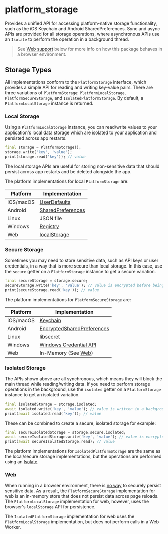 # platform_storage

Provides a unified API for accessing platform-native storage functionality, such as the iOS Keychain and Android SharedPreferences.
Sync and async APIs are provided for all storage operations, where asynchronous APIs use an `Isolate` to perform the operation in 
a background thread.

> See [Web support](#Web) below for more info on how this package behaves in a browser environment.

## Storage Types

All implementations conform to the `PlatformStorage` interface, which provides a simple API for reading and writing key-value pairs.
There are three variations of `PlatformStorage`: `PlatformLocalStorage`, `PlatformSecureStorage`, and `IsolatedPlatformStorage`. 
By default, a `PlatformLocalStorage` instance is returned.

### Local Storage

Using a `PlatformLocalStorage` instance, you can read/write values to your application's local data storage which are isolated to your
application and persisted across app restarts.

```dart
final storage = PlatformStorage();
storage.write('key', 'value');
print(storage.read('key')); // value
```

The local storage APIs are useful for storing non-sensitive data that should persist across app restarts and be deleted alongside the app.

The platform implementations for local `PlatformStorage` are:

| Platform | Implementation |
| -------- | -------------- |
| iOS/macOS | [UserDefaults](https://developer.apple.com/documentation/foundation/userdefaults) |
| Android | [SharedPreferences](https://developer.android.com/reference/android/content/SharedPreferences) |
| Linux | JSON file |
| Windows | [Registry](https://learn.microsoft.com/en-us/windows/win32/sysinfo/about-the-registry) |
| Web | [localStorage](https://developer.mozilla.org/en-US/docs/Web/API/Window/localStorage) |

### Secure Storage

Sometimes you may need to store sensitive data, such as API keys or user credentials, in a way that is more secure than local storage.
In this case, use the `secure` getter on a `PlatformStorage` instance to get a secure variation.

```dart
final secureStorage = storage.secure;
secureStorage.write('key', 'value'); // value is encrypted before being stored
print(secureStorage.read('key')); // value
```

The platform implementations for `PlatformSecureStorage` are:

| Platform | Implementation |
| -------- | -------------- |
| iOS/macOS | [Keychain](https://developer.apple.com/documentation/security/keychain_services) |
| Android | [EncryptedSharedPreferences](https://developer.android.com/reference/androidx/security/crypto/EncryptedSharedPreferences) |
| Linux | [libsecret](https://wiki.gnome.org/Projects/Libsecret) |
| Windows | [Windows Credential API](https://learn.microsoft.com/en-us/windows/win32/api/wincred/) |
| Web | In-Memory (See [Web](#Web)) |

### Isolated Storage

The APIs shown above are all synchronous, which means they will block the main thread while reading/writing data. If you need to perform
storage operations in the background, use the `isolated` getter on a `PlatformStorage` instance to get an isolated variation.

```dart
final isolatedStorage = storage.isolated;
await isolated.write('key', 'value'); // value is written in a background thread
print(await isolated.read('key')); // value
```

These can be combined to create a secure, isolated storage for example:

```dart
final secureIsolatedStorage = storage.secure.isolated;
await secureIsolatedStorage.write('key', 'value'); // value is encrypted and written in a background thread
print(await secureIsolatedStorage.read); // value
```

The platform implementations for `IsolatedPlatformStorage` are the same as the local/secure storage implementations, but the operations 
are performed using an [Isolate](https://api.dart.dev/stable/dart-isolate/Isolate-class.html).

### Web

When running in a browser environment, there is [no way](https://auth0.com/blog/secure-browser-storage-the-facts/) to securely persist
sensitive data. As a result, the `PlatformSecureStorage` implementation for web is an in-memory store that does not persist data across
page reloads. The `PlatformLocalStorage` implementation for web, however, uses the browser's `localStorage` API for persistence.

The `IsolatedPlatformStorage` implementation for web uses the `PlatformLocalStorage` implementation, but does not perform calls in a Web Worker.
